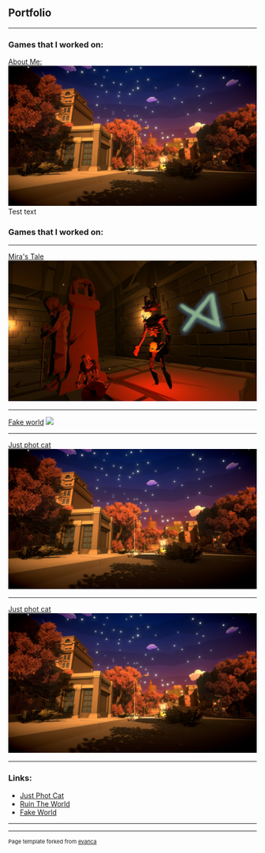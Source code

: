 ## Portfolio

---

### Games that I worked on: 

[About Me:](/sample_page)
<img src="images/Photo_Cat_Picture.png?raw=true"/>
Test text

### Games that I worked on:

---
[Mira's Tale](/pdf/sample_presentation.pdf)
<img src="images/Miras_Tale_Picture.png?raw=true"/>

---
[Fake world](http://example.com/)
<img src="images/Fake_World_Picture.png?raw=true"/>

---

[Just phot cat](/sample_page)
<img src="images/Photo_Cat_Picture.png?raw=true"/>

---

[Just phot cat](/sample_page)
<img src="images/Photo_Cat_Picture.png?raw=true"/>

---


### Links:

- [Just Phot Cat](https://raven-insights.itch.io/just-photo-cat)
- [Ruin The World](https://thedynamitepriest.itch.io/ruin-the-world)
- [Fake World](https://thedynamitepriest.itch.io/fake-world)

---




---
<p style="font-size:11px">Page template forked from <a href="https://github.com/evanca/quick-portfolio">evanca</a></p>
<!-- Remove above link if you don't want to attibute -->

